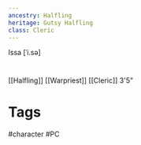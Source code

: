 ```yaml
---
ancestry: Halfling
heritage: Gutsy Halfling
class: Cleric
---
```

Issa \[ˈi.sə]

# 
[[Halfling]]
[[Warpriest]] [[Cleric]]
3'5"

# Tags
#character #PC 